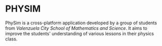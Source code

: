 # PHYSIM

PhySim is a cross-platform application developed by a group of students from 
*Valenzuela City School of Mathematics and Science*. It aims to improve the students'
understanding of various lessons in their physics class.
